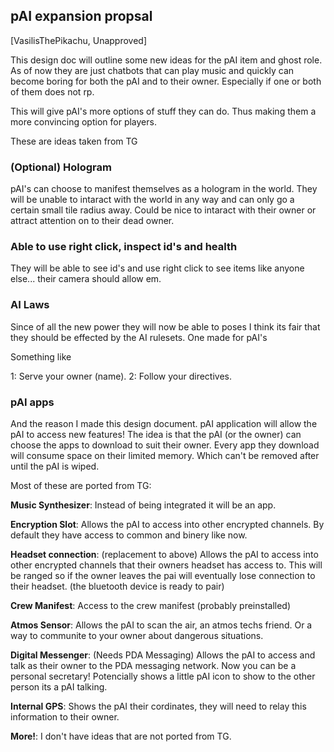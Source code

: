 ## pAI expansion propsal

[VasilisThePikachu, Unapproved]

This design doc will outline some new ideas for the pAI item and ghost role. As of now they are just chatbots that can play music and quickly can become boring for both the pAI and to their owner. Especially if one or both of them does not rp.

This will give pAI's more options of stuff they can do. Thus making them a more convincing option for players.

These are ideas taken from TG

### (Optional) Hologram
pAI's can choose to manifest themselves as a hologram in the world. They will be unable to intaract with the world in any way and can only go a certain small tile radius away. Could be nice to intaract with their owner or attract attention on to their dead owner.

### Able to use right click, inspect id's and health
They will be able to see id's and use right click to see items like anyone else... their camera should allow em.

### AI Laws
Since of all the new power they will now be able to poses I think its fair that they should be effected by the AI rulesets. One made for pAI's

Something like

1: Serve your owner (name).
2: Follow your directives.

### pAI apps
And the reason I made this design document. pAI application will allow the pAI to access new features! The idea is that the pAI (or the owner) can choose the apps to download to suit their owner. Every app they download will consume space on their limited memory. Which can't be removed after until the pAI is wiped.

Most of these are ported from TG:

**Music Synthesizer**: Instead of being integrated it will be an app.

**Encryption Slot**: Allows the pAI to access into other encrypted channels. By default they have access to common and binery like now. 

**Headset connection**: (replacement to above) Allows the pAI to access into other encrypted channels that their owners headset has access to. This will be ranged so if the owner leaves the pai will eventually lose connection to their headset. (the bluetooth device is ready to pair)

**Crew Manifest**: Access to the crew manifest (probably preinstalled)

**Atmos Sensor**: Allows the pAI to scan the air, an atmos techs friend. Or a way to communite to your owner about dangerous situations.

**Digital Messenger**: (Needs PDA Messaging) Allows the pAI to access and talk as their owner to the PDA messaging network. Now you can be a personal secretary! Potencially shows a little pAI icon to show to the other person its a pAI talking.

**Internal GPS**: Shows the pAI their cordinates, they will need to relay this information to their owner.

**More!**: I don't have ideas that are not ported from TG.
